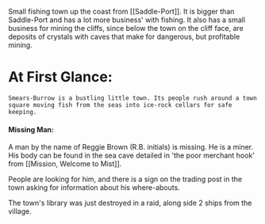Small fishing town up the coast from [[Saddle-Port]]. It is bigger than Saddle-Port and has a lot more business' with fishing. It also has a small business for mining the cliffs, since below the town on the cliff face, are deposits of crystals with caves that make for dangerous, but profitable mining. 

# At First Glance:
	Smears-Burrow is a bustling little town. Its people rush around a town square moving fish from the seas into ice-rock cellars for safe keeping. 

#### Missing Man:
A man by the name of Reggie Brown (R.B. initials) is missing. He is a miner. His body can be found in the sea cave detailed in 'the poor merchant hook' from [[Mission, Welcome to Mist]]. 

People are looking for him, and there is a sign on the trading post in the town asking for information about his where-abouts. 

The town's library was just destroyed in a raid, along side 2 ships from the village. 